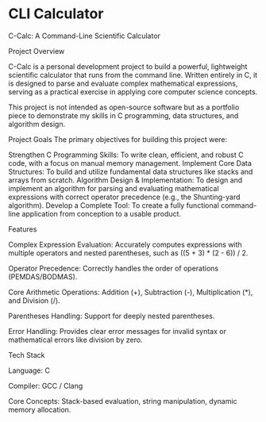 # CLI Calculator
C-Calc: A Command-Line Scientific Calculator

Project Overview

C-Calc is a personal development project to build a powerful, lightweight scientific calculator that runs from the command line. Written entirely in C, it is designed to parse and evaluate complex mathematical expressions, serving as a practical exercise in applying core computer science concepts.

This project is not intended as open-source software but as a portfolio piece to demonstrate my skills in C programming, data structures, and algorithm design.

Project Goals
The primary objectives for building this project were:

Strengthen C Programming Skills: To write clean, efficient, and robust C code, with a focus on manual memory management.
Implement Core Data Structures: To build and utilize fundamental data structures like stacks and arrays from scratch.
Algorithm Design & Implementation: To design and implement an algorithm for parsing and evaluating mathematical expressions with correct operator precedence (e.g., the Shunting-yard algorithm).
Develop a Complete Tool: To create a fully functional command-line application from conception to a usable product.

Features

Complex Expression Evaluation: Accurately computes expressions with multiple operators and nested parentheses, such as ((5 + 3) * (2 - 6)) / 2.

Operator Precedence: Correctly handles the order of operations (PEMDAS/BODMAS).

Core Arithmetic Operations: Addition (+), Subtraction (-), Multiplication (*), and Division (/).

Parentheses Handling: Support for deeply nested parentheses.

Error Handling: Provides clear error messages for invalid syntax or mathematical errors like division by zero.

Tech Stack

Language: C

Compiler: GCC / Clang

Core Concepts: Stack-based evaluation, string manipulation, dynamic memory allocation.

